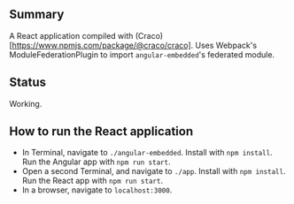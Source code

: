 ## Summary
A React application compiled with (Craco)[https://www.npmjs.com/package/@craco/craco]. Uses Webpack's ModuleFederationPlugin to import `angular-embedded`'s federated module.

## Status
Working.

## How to run the React application
 - In Terminal, navigate to `./angular-embedded`. Install with `npm install`. Run the Angular app with `npm run start`.
 - Open a second Terminal, and navigate to `./app`. Install with `npm install`. Run the React app with `npm run start`.
 - In a browser, navigate to `localhost:3000`.
